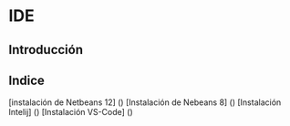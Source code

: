 # IDE

## Introducción

## Indice
[instalación de Netbeans 12] ()
[Instalación de Nebeans 8] ()
[Instalación Intelij] ()
[Instalación VS-Code] ()
